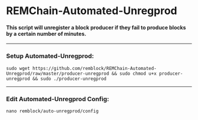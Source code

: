 # REMChain-Automated-Unregprod

#### This script will unregister a block producer if they fail to produce blocks by a certain number of minutes.

***

### Setup Automated-Unregprod:

```
sudo wget https://github.com/remblock/REMChain-Automated-Unregprod/raw/master/producer-unregprod && sudo chmod u+x producer-unregprod && sudo ./producer-unregprod
```

***

### Edit Automated-Unregprod Config:

```
nano remblock/auto-unregprod/config
```

